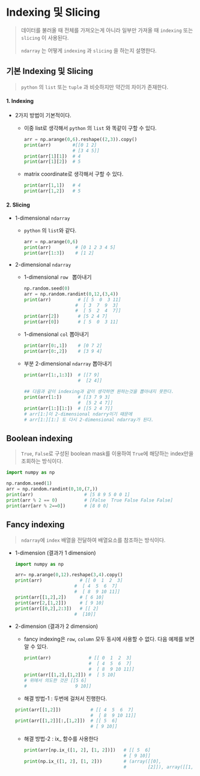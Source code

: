 #  Indexing 및 Slicing

> 데이터를 불러올 때 전체를 가져오는게 아니라 일부만 가져올 때 `indexing` 또는 `slicing` 이 사용된다.
>
> `ndarray` 는 어떻게 `indexing` 과 `slicing` 을 하는지 설명한다.



## 기본 Indexing  및 Slicing

> `python` 의 `list` 또는 `tuple` 과 비슷하지만 약간의 차이가 존재한다.

#### 1. Indexing 

* 2가지 방법이 기본적이다.
  * 이중 list로 생각해서 `python` 의 `list` 와 똑같이 구할 수 있다.

    ```python
    arr = np.arange(0,6).reshape((2,3)).copy()
    print(arr)        #[[0 1 2]
    			      # [3 4 5]]
    print(arr[1][1])  # 4
    print(arr[1][2])  # 5
    ```

  * matrix coordinate로 생각해서 구할 수 있다.

    ```python
    print(arr[1,1])   # 4
    print(arr[1,2])   # 5
    ```



#### 2. Slicing

* 1-dimensional  `ndarray` 

  * `python` 의 `list`와 같다.

    ```python
    arr = np.arange(0,6)
    print(arr)         # [0 1 2 3 4 5]
    print(arr[1:3])    # [1 2]
    ```

* 2-dimensional `ndarray`

   * 1-dimensional `row ` 뽑아내기

     ```python
     np.random.seed(0)
     arr = np.random.randint(0,12,(3,4))
     print(arr)          # [[ 5  0  3 11]
     					#  [ 3  7  9  3]
     					#  [ 5  2  4  7]]
     print(arr[2])       # [5 2 4 7]
     print(arr[0])       # [ 5  0  3 11]
     ```

  * 1-dimensional `col` 뽑아내기

    ```python
    print(arr[0:,1])    # [0 7 2]
    print(arr[0:,2])    # [3 9 4]
    ```

  * 부분 2-dimensional `ndarray` 뽑아내기

    ```python
    print(arr[1:,1:3])  # [[7 9]
    				    #  [2 4]]
        
    ## 다음과 같이 indexing과 같이 생각하면 원하는것을 뽑아내지 못한다.
    print(arr[1:])      # [[3 7 9 3]
     					#  [5 2 4 7]]
    print(arr[1:][1:])  # [[5 2 4 7]]
    # arr[1:]이 2-dimensional ndarry이기 때문에 
    # arr[1:][1:] 도 다시 2-dimensional ndarray가 된다.
    ```

    

## Boolean indexing

> `True`, `False`로 구성된 boolean mask를 이용하여 `True`에 해당하는 index만을 조회하는 방식이다.

```python
import numpy as np

np.random.seed(1)
arr = np.random.randint(0,10,(7,))
print(arr)                   # [5 8 9 5 0 0 1]
print(arr % 2 == 0)          # [False  True False False False]
print(arr[arr % 2==0])       # [8 0 0]
```



## Fancy indexing

> `ndarray`에 `index` 배열을 전달하여 배열요소를 참조하는 방식이다.

* 1-dimension (결과가 1 dimension)

  ```python
  import numpy as np
  
  arr= np.arange(0,12).reshape(3,4).copy()
  print(arr)              # [[ 0  1  2  3]
  						#  [ 4  5  6  7]
  						#  [ 8  9 10 11]]
  print(arr[[1,2],2])     # [ 6 10]
  print(arr[2,[1,2]])     # [ 9 10]  
  print(arr[[0,2],2:3])   # [[ 2]
  						#  [10]]
  ```

* 2-dimension (결과가 2 dimension)

  * fancy indexing은 `row`,  `column` 모두 동시에 사용할 수 없다.  다음 예제를 보면 알 수 있다.

    ```python
    print(arr)              # [[ 0  1  2  3]
    						#  [ 4  5  6  7]
    						#  [ 8  9 10 11]]
    print(arr[[1,2],[1,2]]) #  [ 5 10]       
    # 위에서 의도한 것은 [[5 6]
    #				   9 10]]
    ```

  *  해결 방법-1 : 두번에 걸처서 진행한다.

    ```python
    print(arr[[1,2]])           # [[ 4  5  6  7]
    							#  [ 8  9 10 11]]
    print(arr[[1,2]][:,[1,2]])  # [[ 5  6]
    							# [ 9 10]]
    ```
    
  * 해결 방법-2 :  ix_ 함수를 사용한다
  
    ```python
    print(arr[np.ix_([1, 2], [1, 2])])   # [[ 5  6]
    									 # [ 9 10]]
    print(np.ix_([1, 2], [1, 2]))        # (array([[0],
            							 #	      [2]]), array([[1, 3]]))
    ```
  
    